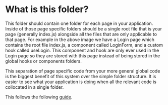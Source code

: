 ﻿# What is this folder?

This folder should contain one folder for each page in your application. Inside of those page specific folders should be a single root file that is your page (generally index.js) alongside all the files that are only applicable to that page. For example in the above image we have a Login page which contains the root file index.js, a component called LoginForm, and a custom hook called useLogin. This component and hook are only ever used in the Login page so they are stored with this page instead of being stored in the global hooks or components folders.

This separation of page specific code from your more general global code is the biggest benefit of this system over the simple folder structure. It is easier to see what your application is doing when all the relevant code is collocated in a single folder.

This follows the following [guide](https://blog.webdevsimplified.com/2022-07/react-folder-structure/).

